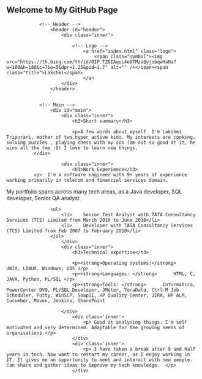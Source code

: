 ## Welcome to My GitHub Page

<html>
	<head>
		<title>My Portfolio</title>
		<meta charset="utf-8" />
		<meta name="viewport" content="width=device-width, initial-scale=1, user-scalable=no" />
		<link rel="stylesheet" href="assets/css/main.css" />
		<noscript><link rel="stylesheet" href="assets/css/noscript.css" /></noscript>
	</head>
	<body class="is-preload">
		<!-- Wrapper -->
			<div id="wrapper">

				<!-- Header -->
					<header id="header">
						<div class="inner">

							<!-- Logo -->
								<a href="index.html" class="logo">
									<span class="symbol"><img src="https://th.bing.com/th/id/OIP.TZ6IAqoL4e0TMzvQyjsbqwHaHa?w=180&h=180&c=7&o=5&dpr=1.25&pid=1.7" alt="" /></span><span class="title">Lakshmi</span>
								</a>
						</div>
					</header>

				
				<!-- Main -->
					<div id="main">
						<div class="inner">
							<h3>Short summary</h3>
							
							<p>A few words about myself. I'm Lakshmi Tripurari, mother of two hyper active kids. My interests are cooking, solving puzzles , playing chess with my son (am not so good at it, he wins all the tme :D) I love to learn new things.
              </div>

						<div class="inner">
							<h3>Work Experience</h3>
              <p>  I'm a software engineer with 9+ years of experience working primarily in telecom and financial services domain.
My portfolio spans across many tech areas, as a Java developer, SQL developer, Senior QA analyst </p>
						
					<ul>
						<li>	Senior Test Analyst with TATA Consultancy Services (TCS) Limited from March 2010 to June 2016</li>
						<li>	Developer with TATA Consultancy Services (TCS) Limited from Feb 2007 to February 2010</li>
					</ul>
						</div>
						<div class="inner">
							<h3>Technical expertise</h3>
		
							<p><strong>Operating systems:</strong>    UNIX, LINUX, Windows, DOS </p>
							<p><strong>Languages: </strong>      HTML, C, JAVA, Python, PL/SQL </p>
							<p><strong>Tools: </strong>      Informatica, PowerCenter DVO, PL/SQL Developer, JMeter, TeraData, Ctrl-M Job Scheduler, Putty, WinSCP, SoapUI, HP Quality Center, JIRA, HP ALM, Cucumber, Maven, Jenkins, SharePoint

						</div>
							<div class='inner'>
								<p> Good at analysing things. I'm self motivated and very determined. Adaptable for the growing needs of organisations.</p>
							</div>
							<div class='inner'>
								<p> I have taken a break after 9 and half years in tech. Now want to restart my career, as I enjoy working in IT. It gives me an opportunity to meet and interact with new people. Can share and gather ideas to improve my tech knowledge.  </p>
							</div>


			
